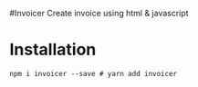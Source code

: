 #Invoicer
Create invoice using html & javascript

# Installation

`npm i invoicer --save # yarn add invoicer`
